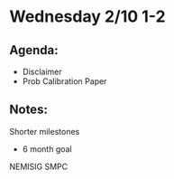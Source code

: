 # Wednesday 2/10 1-2

## Agenda:
- Disclaimer
- Prob Calibration Paper

## Notes:
Shorter milestones
- 6 month goal

NEMISIG
SMPC
